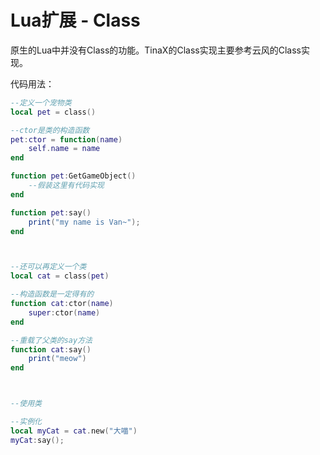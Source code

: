 # Lua扩展 - Class

原生的Lua中并没有Class的功能。TinaX的Class实现主要参考云风的Class实现。

<!-- more -->

代码用法：

``` lua
--定义一个宠物类
local pet = class()

--ctor是类的构造函数
pet:ctor = function(name)
    self.name = name
end

function pet:GetGameObject()
    --假装这里有代码实现
end

function pet:say()
    print("my name is Van~");
end



--还可以再定义一个类
local cat = class(pet)

--构造函数是一定得有的
function cat:ctor(name)
    super:ctor(name)
end

--重载了父类的say方法
function cat:say()
    print("meow")
end



--使用类

--实例化
local myCat = cat.new("大喵")
myCat:say();

```